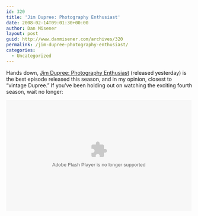 ```yaml
---
id: 320
title: 'Jim Dupree: Photography Enthusiast'
date: 2008-02-14T09:01:30+00:00
author: Dan Misener
layout: post
guid: http://www.danmisener.com/archives/320
permalink: /jim-dupree-photography-enthusiast/
categories:
  - Uncategorized
---
```

Hands down, [Jim Dupree: Photography Enthusiast](http://www.collectiveproductions.com/jimdupree/2008/02/13/episode-35-jim-dupree-photography-enthusiast/) (released yesterday) is the best episode released this season, and in my opinion, closest to &#8220;vintage Dupree.&#8221; If you&#8217;ve been holding out on watching the exciting fourth season, wait no longer:

<embed src="http://blip.tv/play/Aaj+RQ" type="application/x-shockwave-flash" width="500" height="300" allowscriptaccess="always" allowfullscreen="true" />